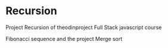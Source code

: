 # Recursion
Project Recursion of theodinproject Full Stack javascript course

Fibonacci sequence and the project Merge sort
